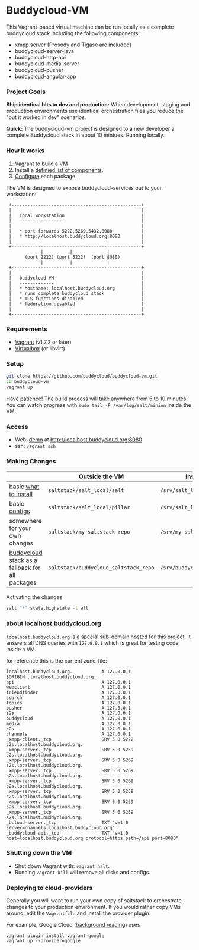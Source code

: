 # Buddycloud-VM

This Vagrant-based virtual machine can be run locally as a complete buddycloud stack including the following components:
- xmpp server (Prosody and Tigase are included)
- buddycloud-server-java
- buddycloud-http-api
- buddycloud-media-server
- buddycloud-pusher
- buddycloud-angular-app

### Project Goals

**Ship identical bits to dev and production:** When development, staging and production environments use identical orchestration files you reduce the "but it worked in dev" scenarios.

**Quick:** The buddycloud-vm project is designed to a new developer a complete Buddycloud stack in about 10 mintues. Running locally.

### How it works

1. Vagrant to build a VM
2. Install a [definied list of components](https://github.com/buddycloud/buddycloud-vm/blob/master/saltstack/salt_local/salt/top.sls).
3. [Configure](https://github.com/buddycloud/saltstack/tree/master/salt) each package.

The VM is designed to expose buddycloud-services out to your workstation:
```
 +-------------------------------------------------+ 
 |                                                 |
 |   Local workstation                             | 
 |   -----------------                             | 
 |                                                 | 
 |   * port forwards 5222,5269,5432,8080           | 
 |   * http://localhost.buddycloud.org:8080        |
 |                                                 | 
 +-------------------------------------------------+ 
             |          |             |
       (port 2222) (port 5222)  (port 8080)
             |          |             |
 +-------------------------------------------------+
 |                                                 |
 |   buddycloud-VM                                 |
 |   -------------                                 |
 |   * hostname: localhost.buddycloud.org          |
 |   * runs complete buddycloud stack              |
 |   * TLS functions disabled                      |
 |   * federation disabled                         |
 |                                                 |
 +-------------------------------------------------+
```

### Requirements

- [Vagrant](http://www.vagrantup.com/) (v1.7.2 or later)
- [Virtualbox](https://www.virtualbox.org/wiki/Downloads) (or libvirt)

### Setup

```bash
git clone https://github.com/buddycloud/buddycloud-vm.git
cd buddycloud-vm
vagrant up
```

Have patience! The build process will take anywhere from 5 to 10 minutes. You can watch progress with `sudo tail -F /var/log/salt/minion` inside the VM.

### Access

- Web: [demo](https://github.com/buddycloud/buddycloud-angular-app) at http://localhost.buddycloud.org:8080
- ssh: `vagrant ssh`

### Making Changes

|                 | Outside the VM                                  | Inside the VM                      |
|-----------------|-------------------------------------------------|------------------------------------|
| basic [what to install](https://github.com/buddycloud/buddycloud-vm/blob/master/saltstack/salt_local/salt/top.sls)    | `saltstack/salt_local/salt`       | `/srv/salt_local/salt`             |     
| basic [configs](https://github.com/buddycloud/buddycloud-vm/tree/master/saltstack/salt_local/pillar)   | `saltstack/salt_local/pillar`     | `/srv/salt_local/pillar`           | 
| somewhere for your own changes  | `saltstack/my_saltstack_repo`     | `/srv/my_saltstack_repo`           |
| [buddycloud stack](https://github.com/buddycloud/saltstack) as a fallback for all packages | `saltstack/buddycloud_saltstack_repo` | `/srv/buddycloud_saltstack_repo` |

Activating the changes
```bash
salt "*" state.highstate -l all
```

### about localhost.buddycloud.org

`localhost.buddycloud.org` is a special sub-domain hosted for this project. It answers all DNS queries with `127.0.0.1` which is great for testing code inside a VM.

for reference this is the current zone-file:
```bind
localhost.buddycloud.org.           A 127.0.0.1
$ORIGIN .localhost.buddycloud.org.
api                                 A 127.0.0.1
webclient                           A 127.0.0.1
friendfinder                        A 127.0.0.1
search                              A 127.0.0.1
topics                              A 127.0.0.1
pusher                              A 127.0.0.1
s2s                                 A 127.0.0.1
buddycloud                          A 127.0.0.1
media                               A 127.0.0.1
c2s                                 A 127.0.0.1
channels                            A 127.0.0.1
_xmpp-client._tcp                   SRV 5 0 5222 c2s.localhost.buddycloud.org.
_xmpp-server._tcp                   SRV 5 0 5269 s2s.localhost.buddycloud.org.
_xmpp-server._tcp                   SRV 5 0 5269 s2s.localhost.buddycloud.org.
_xmpp-server._tcp                   SRV 5 0 5269 s2s.localhost.buddycloud.org.
_xmpp-server._tcp                   SRV 5 0 5269 s2s.localhost.buddycloud.org.
_xmpp-server._tcp                   SRV 5 0 5269 s2s.localhost.buddycloud.org.
_xmpp-server._tcp                   SRV 5 0 5269 s2s.localhost.buddycloud.org.
_xmpp-server._tcp                   SRV 5 0 5269 s2s.localhost.buddycloud.org.
_bcloud-server._tcp                 TXT "v=1.0 server=channels.localhost.buddycloud.org"
_buddycloud-api._tcp                TXT "v=1.0 host=localhost.buddycloud.org protocol=https path=/api port=8080"
```

### Shutting down the VM

- Shut down Vagrant with: `vagrant halt`. 
- Running `vagrant kill` will remove all disks and configs.

### Deploying to cloud-providers

Generally you will want to run your own copy of saltstack to orchestrate changes to your production environment. If you would rather copy VMs around, edit the `Vagrantfile` and install the provider plugin. 

For example, Google Cloud ([background reading](https://github.com/mitchellh/vagrant-google)) uses
```
vagrant plugin install vagrant-google
vagrant up --provider=google
```
